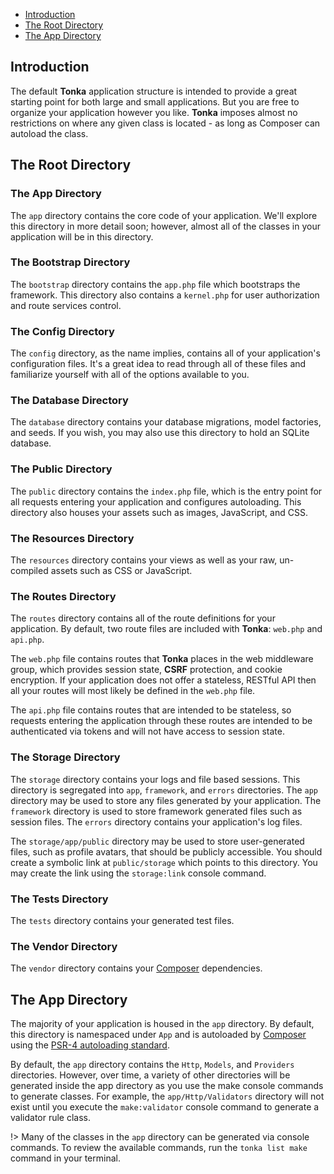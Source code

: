 - [Introduction](structure.md?id=introduction)
- [The Root Directory](structure.md?id=the-root-directory)
- [The App Directory](structure.md?id=the-app-directory)

## Introduction

The default **Tonka** application structure is intended to provide a great starting point for both large and small applications. But you are free to organize your application however you like. **Tonka** imposes almost no restrictions on where any given class is located - as long as Composer can autoload the class.

## The Root Directory

### The App Directory

The `app` directory contains the core code of your application. We'll explore this directory in more detail soon; however, almost all of the classes in your application will be in this directory.

### The Bootstrap Directory

The `bootstrap` directory contains the `app.php` file which bootstraps the framework. This directory also contains a `kernel.php` for user authorization and route services control.

### The Config Directory

The `config` directory, as the name implies, contains all of your application's configuration files. It's a great idea to read through all of these files and familiarize yourself with all of the options available to you.

### The Database Directory

The `database` directory contains your database migrations, model factories, and seeds. If you wish, you may also use this directory to hold an SQLite database.

### The Public Directory

The `public` directory contains the `index.php` file, which is the entry point for all requests entering your application and configures autoloading. This directory also houses your assets such as images, JavaScript, and CSS.

### The Resources Directory

The `resources` directory contains your views as well as your raw, un-compiled assets such as CSS or JavaScript.

### The Routes Directory

The `routes` directory contains all of the route definitions for your application. By default, two route files are included with **Tonka**: `web.php` and `api.php`.

The `web.php` file contains routes that **Tonka** places in the web middleware group, which provides session state, **CSRF** protection, and cookie encryption. If your application does not offer a stateless, RESTful API then all your routes will most likely be defined in the `web.php` file.

The `api.php` file contains routes that are intended to be stateless, so requests entering the application through these routes are intended to be authenticated via tokens and will not have access to session state.

### The Storage Directory

The `storage` directory contains your logs and file based sessions. This directory is segregated into `app`, `framework`, and `errors` directories. The `app` directory may be used to store any files generated by your application. The `framework` directory is used to store framework generated files such as session files. The `errors` directory contains your application's log files.

The `storage/app/public` directory may be used to store user-generated files, such as profile avatars, that should be publicly accessible. You should create a symbolic link at `public/storage` which points to this directory. You may create the link using the `storage:link` console command.

### The Tests Directory

The `tests` directory contains your generated test files.

### The Vendor Directory

The `vendor` directory contains your [Composer](https://getcomposer.org/) dependencies.

## The App Directory

The majority of your application is housed in the `app` directory. By default, this directory is namespaced under `App` and is autoloaded by [Composer](https://getcomposer.org/) using the [PSR-4 autoloading standard](https://www.php-fig.org/psr/psr-4/).

By default, the `app` directory contains the `Http`, `Models`, and `Providers` directories. However, over time, a variety of other directories will be generated inside the app directory as you use the make console commands to generate classes. For example, the `app/Http/Validators` directory will not exist until you execute the `make:validator` console command to generate a validator rule class.

!> Many of the classes in the `app` directory can be generated via console commands. To review the available commands, run the `tonka list make` command in your terminal.